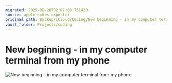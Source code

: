 ```yaml
---
migrated: 2025-09-20T02:07:03.751423
source: apple-notes-exporter
original_path: Backup/iCloud/Coding/New beginning - in my computer terminal from my phone.md
vault_folder: Projects/coding
---
```

# New beginning - in my computer terminal from my phone 
![New beginning - in my computer terminal from my phone](images/New%20beginning%20-%20in%20my%20computer%20terminal%20from%20my%20phone.png)

